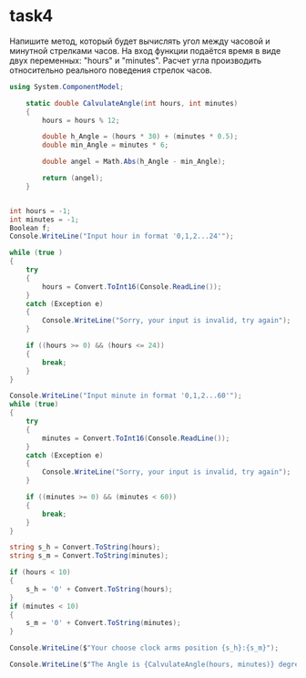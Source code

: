 ﻿# task4
Напишите метод, который будет вычислять угол между часовой и минутной стрелками часов. На вход функции подаётся время в виде двух переменных: "hours" и "minutes".
Расчет угла производить относительно реального поведения стрелок часов.

```csharp filename="Program.cs"
using System.ComponentModel;

    static double CalvulateAngle(int hours, int minutes)
    {
        hours = hours % 12;

        double h_Angle = (hours * 30) + (minutes * 0.5);
        double min_Angle = minutes * 6;

        double angel = Math.Abs(h_Angle - min_Angle);

        return (angel);
    }


int hours = -1;
int minutes = -1;
Boolean f;
Console.WriteLine("Input hour in format '0,1,2...24'");

while (true )
{
    try
    {
        hours = Convert.ToInt16(Console.ReadLine());
    }
    catch (Exception e)
    {
        Console.WriteLine("Sorry, your input is invalid, try again");
    }

    if ((hours >= 0) && (hours <= 24))
    {
        break;
    }
}

Console.WriteLine("Input minute in format '0,1,2...60'");
while (true)
{
    try
    {
        minutes = Convert.ToInt16(Console.ReadLine());
    }
    catch (Exception e)
    {
        Console.WriteLine("Sorry, your input is invalid, try again");
    }

    if ((minutes >= 0) && (minutes < 60))
    {
        break;
    }
}

string s_h = Convert.ToString(hours);
string s_m = Convert.ToString(minutes);

if (hours < 10)
{
    s_h = '0' + Convert.ToString(hours);
}
if (minutes < 10)
{
    s_m = '0' + Convert.ToString(minutes);
}

Console.WriteLine($"Your choose clock arms position {s_h}:{s_m}");

Console.WriteLine($"The Angle is {CalvulateAngle(hours, minutes)} degrees");
```